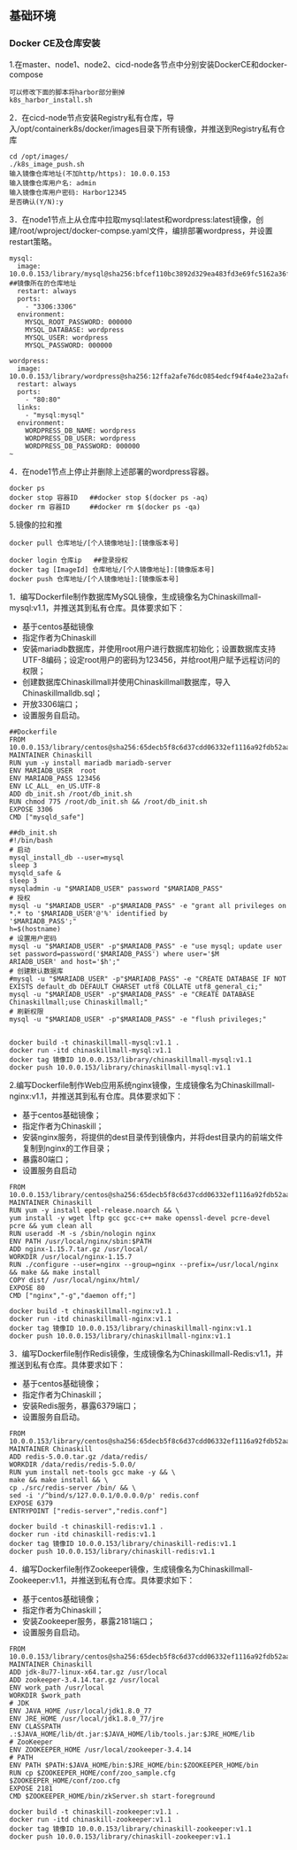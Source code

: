## 基础环境

### Docker CE及仓库安装

1.在master、node1、node2、cicd-node各节点中分别安装DockerCE和docker-compose

```
可以修改下面的脚本将harbor部分删掉
k8s_harbor_install.sh
```

2．在cicd-node节点安装Registry私有仓库，导入/opt/containerk8s/docker/images目录下所有镜像，并推送到Registry私有仓库

```
cd /opt/images/
./k8s_image_push.sh
输入镜像仓库地址(不加http/https): 10.0.0.153
输入镜像仓库用户名: admin
输入镜像仓库用户密码: Harbor12345
是否确认(Y/N):y
```

3．在node1节点上从仓库中拉取mysql:latest和wordpress:latest镜像，创建/root/wproject/docker-compse.yaml文件，编排部署wordpress，并设置 restart策略。

```
mysql:
  image: 10.0.0.153/library/mysql@sha256:bfcef110bc3892d329ea483fd3e69fc5162a36f1b9089275c7f8bf64717787c0  ##镜像所在的仓库地址
  restart: always
  ports:
    - "3306:3306"
  environment:
    MYSQL_ROOT_PASSWORD: 000000
    MYSQL_DATABASE: wordpress
    MYSQL_USER: wordpress
    MYSQL_PASSWORD: 000000

wordpress:
  image: 10.0.0.153/library/wordpress@sha256:12ffa2afe76dc0854edcf94f4a4e23a2afc02ef8b3a7b87c0351bee40087496a
  restart: always
  ports:
    - "80:80"
  links:
    - "mysql:mysql"
  environment:
    WORDPRESS_DB_NAME: wordpress
    WORDPRESS_DB_USER: wordpress
    WORDPRESS_DB_PASSWORD: 000000
~
```

4．在node1节点上停止并删除上述部署的wordpress容器。

```
docker ps 
docker stop 容器ID   ##docker stop $(docker ps -aq)
docker rm 容器ID     ##docker rm $(docker ps -qa)
```

5.镜像的拉和推

```
docker pull 仓库地址/[个人镜像地址]:[镜像版本号]

docker login 仓库ip   ##登录授权
docker tag [ImageId] 仓库地址/[个人镜像地址]:[镜像版本号]
docker push 仓库地址/[个人镜像地址]:[镜像版本号]
```

1．编写Dockerfile制作数据库MySQL镜像，生成镜像名为Chinaskillmall-mysql:v1.1，并推送其到私有仓库。具体要求如下： 

- 基于centos基础镜像
- 指定作者为Chinaskill
- 安装mariadb数据库，并使用root用户进行数据库初始化；设置数据库支持UTF-8编码；设定root用户的密码为123456，并给root用户赋予远程访问的权限；
- 创建数据库Chinaskillmall并使用Chinaskillmall数据库，导入Chinaskillmalldb.sql；
- 开放3306端口；
- 设置服务自启动。

```
##Dockerfile
FROM 10.0.0.153/library/centos@sha256:65decb5f8c6d37cdd06332ef1116a92fdb52aa1b55fe6256bb3b843ee97d2279
MAINTAINER Chinaskill
RUN yum -y install mariadb mariadb-server
ENV MARIADB_USER  root
ENV MARIADB_PASS 123456
ENV LC_ALL_ en_US.UTF-8
ADD db_init.sh /root/db_init.sh
RUN chmod 775 /root/db_init.sh && /root/db_init.sh
EXPOSE 3306
CMD ["mysqld_safe"]

##db_init.sh
#!/bin/bash
# 启动
mysql_install_db --user=mysql
sleep 3
mysqld_safe &
sleep 3
mysqladmin -u "$MARIADB_USER" password "$MARIADB_PASS"
# 授权
mysql -u "$MARIADB_USER" -p"$MARIADB_PASS" -e "grant all privileges on *.* to '$MARIADB_USER'@'%' identified by
'$MARIADB_PASS';"
h=$(hostname)
# 设置用户密码
mysql -u "$MARIADB_USER" -p"$MARIADB_PASS" -e "use mysql; update user set password=password('$MARIADB_PASS') where user='$M
ARIADB_USER' and host='$h';"
# 创建默认数据库
#mysql -u "$MARIADB_USER" -p"$MARIADB_PASS" -e "CREATE DATABASE IF NOT EXISTS default_db DEFAULT CHARSET utf8 COLLATE utf8_general_ci;"
mysql -u "$MARIADB_USER" -p"$MARIADB_PASS" -e "CREATE DATABASE Chinaskillmall;use Chinaskillmall;"
# 刷新权限
mysql -u "$MARIADB_USER" -p"$MARIADB_PASS" -e "flush privileges;"


docker build -t chinaskillmall-mysql:v1.1 .
docker run -itd chinaskillmall-mysql:v1.1
docker tag 镜像ID 10.0.0.153/library/chinaskillmall-mysql:v1.1
docker push 10.0.0.153/library/chinaskillmall-mysql:v1.1
```

2.编写Dockerfile制作Web应用系统nginx镜像，生成镜像名为Chinaskillmall-nginx:v1.1，并推送其到私有仓库。具体要求如下： 

- 基于centos基础镜像；
- 指定作者为Chinaskill；
- 安装nginx服务，将提供的dest目录传到镜像内，并将dest目录内的前端文件复制到nginx的工作目录；
- 暴露80端口；
- 设置服务自启动

```
FROM 10.0.0.153/library/centos@sha256:65decb5f8c6d37cdd06332ef1116a92fdb52aa1b55fe6256bb3b843ee97d2279
MAINTAINER Chinaskill
RUN yum -y install epel-release.noarch && \
yum install -y wget lftp gcc gcc-c++ make openssl-devel pcre-devel pcre && yum clean all
RUN useradd -M -s /sbin/nologin nginx
ENV PATH /usr/local/nginx/sbin:$PATH
ADD nginx-1.15.7.tar.gz /usr/local/
WORKDIR /usr/local/nginx-1.15.7
RUN ./configure --user=nginx --group=nginx --prefix=/usr/local/nginx && make && make install
COPY dist/ /usr/local/nginx/html/
EXPOSE 80
CMD ["nginx","-g","daemon off;"]

docker build -t chinaskillmall-nginx:v1.1 .
docker run -itd chinaskillmall-nginx:v1.1
docker tag 镜像ID 10.0.0.153/library/chinaskillmall-nginx:v1.1
docker push 10.0.0.153/library/chinaskillmall-nginx:v1.1
```

3．编写Dockerfile制作Redis镜像，生成镜像名为Chinaskillmall-Redis:v1.1，并推送到私有仓库。具体要求如下： 

- 基于centos基础镜像；
- 指定作者为Chinaskill；
- 安装Redis服务，暴露6379端口；
- 设置服务自启动。

```
FROM 10.0.0.153/library/centos@sha256:65decb5f8c6d37cdd06332ef1116a92fdb52aa1b55fe6256bb3b843ee97d2279
MAINTAINER Chinaskill
ADD redis-5.0.0.tar.gz /data/redis/
WORKDIR /data/redis/redis-5.0.0/
RUN yum install net-tools gcc make -y && \
make && make install && \
cp ./src/redis-server /bin/ && \
sed -i '/^bind/s/127.0.0.1/0.0.0.0/p' redis.conf
EXPOSE 6379
ENTRYPOINT ["redis-server","redis.conf"]

docker build -t chinaskill-redis:v1.1 .
docker run -itd chinaskill-redis:v1.1
docker tag 镜像ID 10.0.0.153/library/chinaskill-redis:v1.1
docker push 10.0.0.153/library/chinaskill-redis:v1.1
```

4．编写Dockerfile制作Zookeeper镜像，生成镜像名为Chinaskillmall-Zookeeper:v1.1，并推送到私有仓库。具体要求如下：

-  基于centos基础镜像；
- 指定作者为Chinaskill；
- 安装Zookeeper服务，暴露2181端口；
- 设置服务自启动。

```
FROM 10.0.0.153/library/centos@sha256:65decb5f8c6d37cdd06332ef1116a92fdb52aa1b55fe6256bb3b843ee97d2279
MAINTAINER Chinaskill
ADD jdk-8u77-linux-x64.tar.gz /usr/local
ADD zookeeper-3.4.14.tar.gz /usr/local
ENV work_path /usr/local
WORKDIR $work_path
# JDK
ENV JAVA_HOME /usr/local/jdk1.8.0_77
ENV JRE_HOME /usr/local/jdk1.8.0_77/jre
ENV CLASSPATH .:$JAVA_HOME/lib/dt.jar:$JAVA_HOME/lib/tools.jar:$JRE_HOME/lib
# ZooKeeper
ENV ZOOKEEPER_HOME /usr/local/zookeeper-3.4.14
# PATH
ENV PATH $PATH:$JAVA_HOME/bin:$JRE_HOME/bin:$ZOOKEEPER_HOME/bin
RUN cp $ZOOKEEPER_HOME/conf/zoo_sample.cfg $ZOOKEEPER_HOME/conf/zoo.cfg
EXPOSE 2181
CMD $ZOOKEEPER_HOME/bin/zkServer.sh start-foreground

docker build -t chinaskill-zookeeper:v1.1 .
docker run -itd chinaskill-zookeeper:v1.1
docker tag 镜像ID 10.0.0.153/library/chinaskill-zookeeper:v1.1
docker push 10.0.0.153/library/chinaskill-zookeeper:v1.1
```

```

```

```

```

```

```



